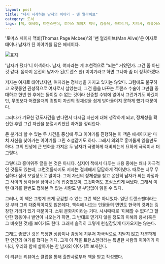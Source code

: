```yaml
---
layout: post
title: "다시 시작하는 남자의 이야기 - 맨 얼라이브"
category: 도서
tags: [책, 에세이, 트랜스젠더, 토머스 페이지 맥비, 김승욱, 북트리거, 지학사, 리뷰어스 클럽, 서평]
---
```


'토머스 페이지 맥비(Thomas Page Mcbee)'의
'맨 얼라이브(Man Alive)'은
여자로 태어나 남자가 된 이야기를 담은 에세이다.

![표지](https://lh3.googleusercontent.com/hoppj14QuaweZHLqKqN612YMFwhVPJ5HAxH1f736CDebcKksXDmWORlxkCHkinuROLtNiTlhAHPWaA=s480)

'남자가 됐다'니 어색하다.
남자, 여자라는 게 후천적으로 "되는" 거였던가.
그건 좀 아닌 것 같다.
몸까지 온전히 남자가 된(트랜스 한) 이야기라고 하면 그나마 좀 더 정확하겠다.

저자는 여자로 태어났지만, 여자라는 정체성을 가지고 있지는 않았다.
그럼에도 불구하고 오랫동안 관성적으로 여자로서 살았는데,
그건 몸을 바꾸는 트랜스 수술이 그만큼 중대하고
한번 한 후에는 돌이킬 수 없는 것이라
신중할 수밖에 없어서 그런거기도 하겠지만,
무엇보다 어렸을때의 경험이 자신의 정체성을 쉽게 받아들이지 못하게 했기 때문이다.

그러다가 기묘한 강도사건을 만나면서
다시금 자신에 대해 생각하게 되고,
정체성을 확신한 후엔 그간 자신을 분열시켜왔던 과거를 정리한다.

큰 분기라 할 수 있는 두 사건을 중심에 두고 이야기를 진행하는 이 책은
에세이지만 마치 자신을 찾아가는 이야기를 그린 소설같기도 하다.
그래서 의외로 흥미롭게 읽을만도 하다.
그의 인생에 큰 변화를 가져온 두 남자가 극명하게 대비되는게 묘하게 극적이서 더 그렇다.

그렇다고 흥미위주 글을 쓴 것은 아니다.
심지어 책에서 다루는 내용 중에는 꽤나 자극적인 것들도 있는데,
그런것들까지도 저자는 절제해서 담담하게 적어냈다.
때로는 너무 무심하다 싶어 보일정도로 말이다.
그저 자신의 정체성을 찾고 온전히 남자가 되는 과정과
그 사이의 생각들을 담아내는데 집중했으며,
그것마저도 조심스럽게 써냈다.
그래서 이런 얘기를 한번도 접해본 적 없는 사람도 별 부담없이 읽을 수 있다.

그러나, 이 책은 그렇게 크게 공감할 수 있는 그런 책은 아니었다.
일단 트랜스젠더라는 것 부터 그리 대중적이지도 않은데다,
책속에 나오는 인물들의 면면도 한국의 것과는 굉장한 거리가 있기 때문이다.
소위 문화차이라는 거다.
시시때때로 '이해할 수 없다'고 할만한 행동이나 발언이 나오는가 하면,
그 반대로 믿기지 않을 정도의 이해와 용서(혹은 그 비슷한 것)를 보이기도 한다.
그래서 솔직히 그렇게 현실감있게 다가오지는 않는다.

그래도 좋았던 것은 특정한 상황이나 감정에 치우쳐 자극적으로 치닫지 않고
차분하게 한 인간의 얘기를 했다는 거다.
그게 이 책을 트랜스젠더라는 특별한 사람의 이야기가 아니라,
우리와 함께 살아가는 한 남자의 이야기로 보게한다.



<div class="im im-info">
이 리뷰는 리뷰어스 클럽을 통해 출판사로부터 책을 받고 작성했다.
</div>
